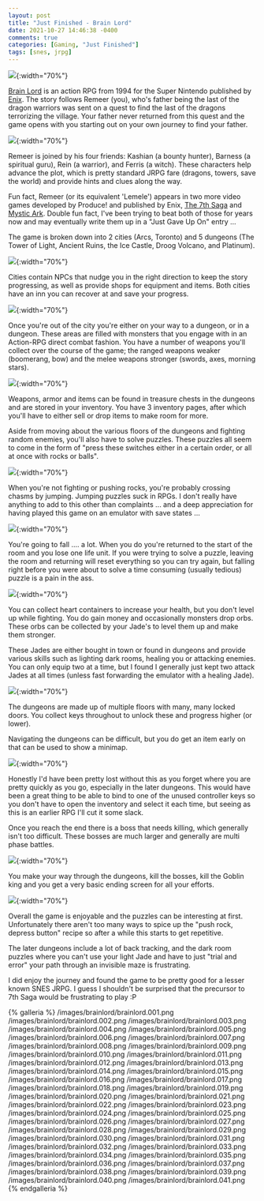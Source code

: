 ```yaml
---
layout: post
title: "Just Finished - Brain Lord"
date: 2021-10-27 14:46:38 -0400
comments: true
categories: [Gaming, "Just Finished"]
tags: [snes, jrpg]
---
```


![](/images/brainlord/brainlord.001.png){:width="70%"}

[Brain Lord](https://en.wikipedia.org/wiki/Brain_Lord) is an action RPG from 1994 for the Super Nintendo published by [Enix](https://en.wikipedia.org/wiki/Enix). The story follows Remeer (you), who's father being the last of the dragon warriors was sent on a quest to find the last of the dragons terrorizing the village. Your father never returned from this quest and the game opens with you starting out on your own journey to find your father.

![](/images/brainlord/brainlord.024.png){:width="70%"}

Remeer is joined by his four friends: Kashian (a bounty hunter), Barness (a spiritual guru), Rein (a warrior), and Ferris (a witch). These characters help advance the plot, which is pretty standard JRPG fare (dragons, towers, save the world) and provide hints and clues along the way.

Fun fact, Remeer (or its equivalent 'Lemele') appears in two more video games developed by Produce! and published by Enix, [The 7th Saga](https://en.wikipedia.org/wiki/The_7th_Saga) and [Mystic Ark](https://en.wikipedia.org/wiki/Mystic_Ark). Double fun fact, I've been trying to beat both of those for years now and may eventually write them up in a "Just Gave Up On" entry ...

The game is broken down into 2 cities (Arcs, Toronto) and 5 dungeons (The Tower of Light, Ancient Ruins, the Ice Castle, Droog Volcano, and Platinum).

![](/images/brainlord/brainlord.003.png){:width="70%"}

Cities contain NPCs that nudge you in the right direction to keep the story progressing, as well as provide shops for equipment and items. Both cities have an inn you can recover at and save your progress.

![](/images/brainlord/brainlord.030.png){:width="70%"}

Once you're out of the city you're either on your way to a dungeon, or in a dungeon. These areas are filled with monsters that you engage with in an Action-RPG direct combat fashion. You have a number of weapons you'll collect over the course of the game; the ranged weapons weaker (boomerang, bow) and the melee weapons stronger (swords, axes, morning stars).

![](/images/brainlord/brainlord.018.png){:width="70%"}

Weapons, armor and items can be found in treasure chests in the dungeons and are stored in your inventory. You have 3 inventory pages, after which you'll have to either sell or drop items to make room for more.

Aside from moving about the various floors of the dungeons and fighting random enemies, you'll also have to solve puzzles. These puzzles all seem to come in the form of "press these switches either in a certain order, or all at once with rocks or balls".

![](/images/brainlord/brainlord.016.png){:width="70%"}

When you're not fighting or pushing rocks, you're probably crossing chasms by jumping. Jumping puzzles suck in RPGs. I don't really have anything to add to this other than complaints ... and a deep appreciation for having played this game on an emulator with save states ...

![](/images/brainlord/brainlord.007.png){:width="70%"}

You're going to fall .... a lot. When you do you're returned to the start of the room and you lose one life unit. If you were trying to solve a puzzle, leaving the room and returning will reset everything so you can try again, but falling right before you were about to solve a time consuming (usually tedious) puzzle is a pain in the ass.

![](/images/brainlord/brainlord.010.png){:width="70%"}

You can collect heart containers to increase your health, but you don't level up while fighting. You do gain money and occasionally monsters drop orbs. These orbs can be collected by your Jade's to level them up and make them stronger.

These Jades are either bought in town or found in dungeons and provide various skills such as lighting dark rooms, healing you or attacking enemies. You can only equip two at a time, but I found I generally just kept two attack Jades at all times (unless fast forwarding the emulator with a healing Jade).

![](/images/brainlord/brainlord.034.png){:width="70%"}

The dungeons are made up of multiple floors with many, many locked doors. You collect keys throughout to unlock these and progress higher (or lower).

Navigating the dungeons can be difficult, but you do get an item early on that can be used to show a minimap.

![](/images/brainlord/brainlord.029.png){:width="70%"}

Honestly I'd have been pretty lost without this as you forget where you are pretty quickly as you go, especially in the later dungeons. This would have been a great thing to be able to bind to one of the unused controller keys so you don't have to open the inventory and select it each time, but seeing as this is an earlier RPG I'll cut it some slack.

Once you reach the end there is a boss that needs killing, which generally isn't too difficult. These bosses are much larger and generally are multi phase battles.

![](/images/brainlord/brainlord.021.png){:width="70%"}

You make your way through the dungeons, kill the bosses, kill the Goblin king and you get a very basic ending screen for all your efforts.

![](/images/brainlord/brainlord.041.png){:width="70%"}

Overall the game is enjoyable and the puzzles can be interesting at first. Unfortunately there aren't too many ways to spice up the "push rock, depress button" recipe so after a while this starts to get repetitive.

The later dungeons include a lot of back tracking, and the dark room puzzles where you can't use your light Jade and have to just "trial and error" your path through an invisible maze is frustrating.

I did enjoy the journey and found the game to be pretty good for a lesser known SNES JRPG. I guess I shouldn't be surprised that the precursor to 7th Saga would be frustrating to play :P

{% galleria %}
/images/brainlord/brainlord.001.png
/images/brainlord/brainlord.002.png
/images/brainlord/brainlord.003.png
/images/brainlord/brainlord.004.png
/images/brainlord/brainlord.005.png
/images/brainlord/brainlord.006.png
/images/brainlord/brainlord.007.png
/images/brainlord/brainlord.008.png
/images/brainlord/brainlord.009.png
/images/brainlord/brainlord.010.png
/images/brainlord/brainlord.011.png
/images/brainlord/brainlord.012.png
/images/brainlord/brainlord.013.png
/images/brainlord/brainlord.014.png
/images/brainlord/brainlord.015.png
/images/brainlord/brainlord.016.png
/images/brainlord/brainlord.017.png
/images/brainlord/brainlord.018.png
/images/brainlord/brainlord.019.png
/images/brainlord/brainlord.020.png
/images/brainlord/brainlord.021.png
/images/brainlord/brainlord.022.png
/images/brainlord/brainlord.023.png
/images/brainlord/brainlord.024.png
/images/brainlord/brainlord.025.png
/images/brainlord/brainlord.026.png
/images/brainlord/brainlord.027.png
/images/brainlord/brainlord.028.png
/images/brainlord/brainlord.029.png
/images/brainlord/brainlord.030.png
/images/brainlord/brainlord.031.png
/images/brainlord/brainlord.032.png
/images/brainlord/brainlord.033.png
/images/brainlord/brainlord.034.png
/images/brainlord/brainlord.035.png
/images/brainlord/brainlord.036.png
/images/brainlord/brainlord.037.png
/images/brainlord/brainlord.038.png
/images/brainlord/brainlord.039.png
/images/brainlord/brainlord.040.png
/images/brainlord/brainlord.041.png
{% endgalleria %}
